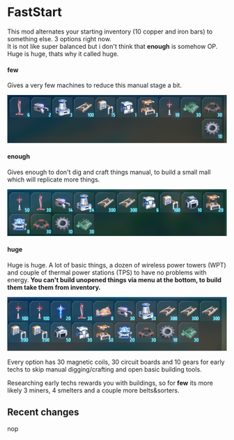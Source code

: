 # FastStart

This mod alternates your starting inventory (10 copper and iron bars) to something else. 3 options right now.  
It is not like super balanced but i don't think that **enough** is somehow OP. Huge is huge, thats why it called huge.

#### few 

Gives a very few machines to reduce this manual stage a bit.

![few](https://github.com/Trol1face/DSP_FastStart/blob/main/images/few.png)

#### enough

Gives enough to don't dig and craft things manual, to build a small mall which will replicate more things.

![enough](https://github.com/Trol1face/DSP_FastStart/blob/main/images/enough.png)

#### huge

Huge is huge. A lot of basic things, a dozen of wireless power towers (WPT) and couple of thermal power stations (TPS) to have no problems with energy. **You can't build unopened things via menu at the bottom, to build them take them from inventory.**

![huge](https://github.com/Trol1face/DSP_FastStart/blob/main/images/huge.png)

Every option has 30 magnetic coils, 30 circuit boards and 10 gears for early techs to skip manual digging/crafting and open basic building tools.

Researching early techs rewards you with buildings, so for **few** its more likely 3 miners, 4 smelters and a couple more belts&sorters.

## Recent changes

nop